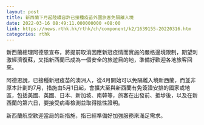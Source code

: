 ```yaml
---
layout: post
title: 新西蘭下月起陸續容許已接種疫苗外國旅客免隔離入境
date: 2022-03-16 08:49:11.000000000 +08:00
link: https://news.rthk.hk/rthk/ch/component/k2/1639155-20220316.htm
categories: rthk
---
```


新西蘭總理阿德恩宣布，將提前取消因應新冠疫情而實施的嚴格邊境限制，期望刺激經濟復蘇，又指新西蘭已成為一個安全的旅遊目的地，準備好歡迎各地旅客回來。

阿德恩說，已接種新冠疫苗的澳洲人，從4月開始可以免隔離入境新西蘭，而並非原本計劃的7月，措施由5月1日起，會擴大至與新西蘭有免簽證安排的國家或地區，包括美國、英國、日本、新加坡、南韓等，旅客在出發前、抵埗後，以及在新西蘭的第六日，要接受病毒檢測並取得陰性證明。

新西蘭航空歡迎當局的新措施，指已經準備好加強服務來滿足需求。
